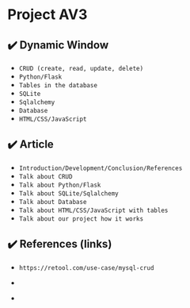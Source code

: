 # Project AV3

## ✔️ Dynamic Window

- ``CRUD (create, read, update, delete)``
- ``Python/Flask``
- ``Tables in the database``
- ``SQLite``
- ``Sqlalchemy``
- ``Database``
- ``HTML/CSS/JavaScript``

## ✔️ Article

- ``Introduction/Development/Conclusion/References``
- ``Talk about CRUD``
- ``Talk about Python/Flask``
- ``Talk about SQLite/Sqlalchemy``
- ``Talk about Database``
- ``Talk about HTML/CSS/JavaScript with tables``
- ``Talk about our project how it works``


## ✔️ References (links)

- ``https://retool.com/use-case/mysql-crud``
- ````
- ````
